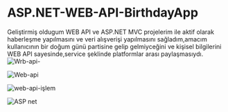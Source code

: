 # ASP.NET-WEB-API-BirthdayApp
Geliştirmiş oldugum WEB API ve ASP.NET MVC projelerim ile aktif olarak haberleşme yapılmasını ve veri alışverişi yapılmasını sağladım,amacım kullanıcının bir doğum günü partisine gelip gelmiyceğini ve kişisel bilgilerini WEB API sayesinde,service şeklinde platformlar arası paylaşmasıydı.
![Wrb-api-](https://github.com/kubilayytpkts/ASP.NET-WEB-API-BirthdayApp/assets/119957098/35c55d3a-0bbc-4ef3-95dd-a3a8cefd4127)

![Web-api](https://github.com/kubilayytpkts/ASP.NET-WEB-API-BirthdayApp/assets/119957098/db45a424-65bc-4ac7-869f-963f7f5fddb1)

![web-api-işlem](https://github.com/kubilayytpkts/ASP.NET-WEB-API-BirthdayApp/assets/119957098/de2af8ef-18b3-43d6-afdd-b26601c8ca04)

![ASP net](https://github.com/kubilayytpkts/ASP.NET-WEB-API-BirthdayApp/assets/119957098/1a4b2ccd-ecab-4f04-95df-2ebaaccabb31)
